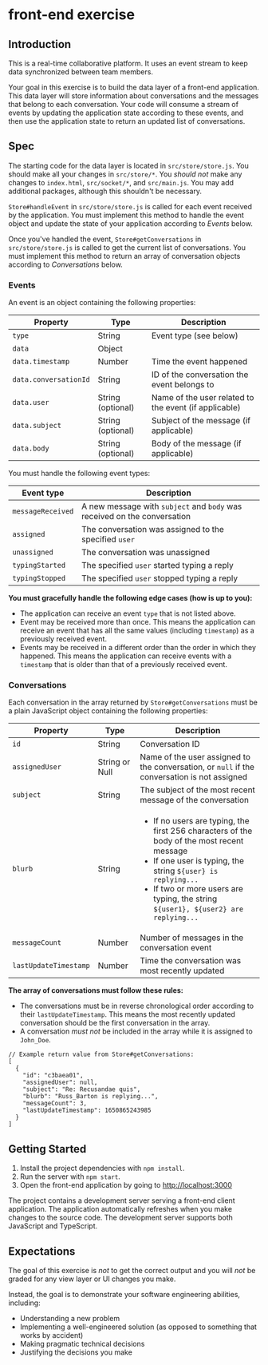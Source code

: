 # front-end exercise

## Introduction

This is a real-time collaborative platform. It uses an event stream to keep data synchronized between team members.

Your goal in this exercise is to build the data layer of a front-end application. This data layer will store information about conversations and the messages that belong to each conversation. Your code will consume a stream of events by updating the application state according to these events, and then use the application state to return an updated list of conversations.

## Spec

The starting code for the data layer is located in `src/store/store.js`. You should make all your changes in `src/store/*`. You _should not_ make any changes to `index.html`, `src/socket/*`, and `src/main.js`. You may add additional packages, although this shouldn't be necessary.

`Store#handleEvent` in `src/store/store.js` is called for each event received by the application. You must implement this method to handle the event object and update the state of your application according to _Events_ below.

Once you've handled the event, `Store#getConversations` in `src/store/store.js` is called to get the current list of conversations. You must implement this method to return an array of conversation objects according to _Conversations_ below.

### Events

An event is an object containing the following properties:

| Property              | Type              | Description                                           |
| --------------------- | ----------------- | ----------------------------------------------------- |
| `type`                | String            | Event type (see below)                                |
| `data`                | Object            |                                                       |
| `data.timestamp`      | Number            | Time the event happened                               |
| `data.conversationId` | String            | ID of the conversation the event belongs to           |
| `data.user`           | String (optional) | Name of the user related to the event (if applicable) |
| `data.subject`        | String (optional) | Subject of the message (if applicable)                |
| `data.body`           | String (optional) | Body of the message (if applicable)                   |

You must handle the following event types:

| Event type        | Description                                                              |
| ----------------- | ------------------------------------------------------------------------ |
| `messageReceived` | A new message with `subject` and `body` was received on the conversation |
| `assigned`        | The conversation was assigned to the specified `user`                    |
| `unassigned`      | The conversation was unassigned                                          |
| `typingStarted`   | The specified `user` started typing a reply                              |
| `typingStopped`   | The specified `user` stopped typing a reply                              |

**You must gracefully handle the following edge cases (how is up to you):**

- The application can receive an event `type` that is not listed above.
- Event may be received more than once. This means the application can receive an event that has all the same values (including `timestamp`) as a previously received event.
- Events may be received in a different order than the order in which they happened. This means the application can receive events with a `timestamp` that is older than that of a previously received event.

### Conversations

Each conversation in the array returned by `Store#getConversations` must be a plain JavaScript object containing the following properties:

| Property              | Type           | Description                                                                                                                                                                                                                                                           |
| --------------------- | -------------- | --------------------------------------------------------------------------------------------------------------------------------------------------------------------------------------------------------------------------------------------------------------------- |
| `id`                  | String         | Conversation ID                                                                                                                                                                                                                                                       |
| `assignedUser`        | String or Null | Name of the user assigned to the conversation, or `null` if the conversation is not assigned                                                                                                                                                                          |
| `subject`             | String         | The subject of the most recent message of the conversation                                                                                                                                                                                                            |
| `blurb`               | String         | <ul><li>If no users are typing, the first 256 characters of the body of the most recent message</li><li>If one user is typing, the string `${user} is replying...`</li><li>If two or more users are typing, the string `${user1}, ${user2} are replying...`</li></ul> |
| `messageCount`        | Number         | Number of messages in the conversation event                                                                                                                                                                                                                          |
| `lastUpdateTimestamp` | Number         | Time the conversation was most recently updated                                                                                                                                                                                                               |

**The array of conversations must follow these rules:**

- The conversations must be in reverse chronological order according to their `lastUpdateTimestamp`. This means the most recently updated conversation should be the first conversation in the array.
- A conversation _must not_ be included in the array while it is assigned to `John_Doe`.

```jsonc
// Example return value from Store#getConversations:
[
  {
    "id": "c3baea01",
    "assignedUser": null,
    "subject": "Re: Recusandae quis",
    "blurb": "Russ_Barton is replying...",
    "messageCount": 3,
    "lastUpdateTimestamp": 1650865243985
  }
]
```

## Getting Started

1. Install the project dependencies with `npm install`.
2. Run the server with `npm start`.
3. Open the front-end application by going to [http://localhost:3000](http://localhost:3000)

The project contains a development server serving a front-end client application. The application automatically refreshes when you make changes to the source code. The development server supports both JavaScript and TypeScript.

## Expectations

The goal of this exercise is _not_ to get the correct output and you will _not_ be graded for any view layer or UI changes you make.

Instead, the goal is to demonstrate your software engineering abilities, including:

- Understanding a new problem
- Implementing a well-engineered solution (as opposed to something that works by accident)
- Making pragmatic technical decisions
- Justifying the decisions you make
